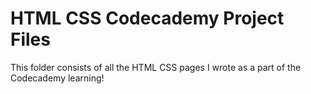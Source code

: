# HTML CSS Codecademy Project Files
This folder consists of all the HTML CSS pages I wrote as a part of the Codecademy learning!
